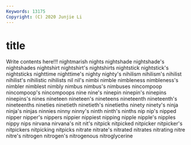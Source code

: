 ```yaml
---
Keywords: 13175
Copyright: (C) 2020 Junjie Li
---
```


# title

Write contents here!!!
nightmarish 
nights 
nightshade 
nightshade's 
nightshades 
nightshirt 
nightshirt's
nightshirts 
nightstick 
nightstick's 
nightsticks 
nighttime 
nighttime's 
nighty 
nighty's 
nihilism 
nihilism's
nihilist 
nihilist's 
nihilistic 
nihilists 
nil 
nil's 
nimbi 
nimble 
nimbleness 
nimbleness's
nimbler 
nimblest 
nimbly 
nimbus 
nimbus's 
nimbuses 
nincompoop 
nincompoop's 
nincompoops 
nine
nine's 
ninepin 
ninepin's 
ninepins 
ninepins's 
nines 
nineteen 
nineteen's 
nineteens 
nineteenth
nineteenth's 
nineteenths 
nineties 
ninetieth 
ninetieth's 
ninetieths 
ninety 
ninety's 
ninja 
ninja's
ninjas 
ninnies 
ninny 
ninny's 
ninth 
ninth's 
ninths 
nip 
nip's 
nipped
nipper 
nipper's 
nippers 
nippier 
nippiest 
nipping 
nipple 
nipple's 
nipples 
nippy
nips 
nirvana 
nirvana's 
nit 
nit's 
nitpick 
nitpicked 
nitpicker 
nitpicker's 
nitpickers
nitpicking 
nitpicks 
nitrate 
nitrate's 
nitrated 
nitrates 
nitrating 
nitre 
nitre's 
nitrogen
nitrogen's 
nitrogenous 
nitroglycerine 

